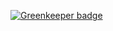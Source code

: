 

[![Greenkeeper badge](https://badges.greenkeeper.io/YoloDev/YoloDev.PartialJson.svg)](https://greenkeeper.io/)